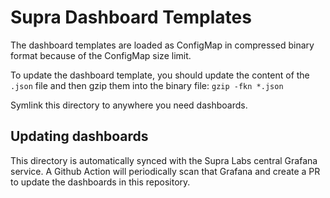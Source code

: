 # Supra Dashboard Templates

The dashboard templates are loaded as ConfigMap in compressed binary format because of the ConfigMap size limit.

To update the dashboard template, you should update the content of the `.json` file and then gzip them into the binary file: `gzip -fkn *.json`

Symlink this directory to anywhere you need dashboards.

## Updating dashboards

This directory is automatically synced with the Supra Labs central Grafana service. A Github Action will periodically scan that Grafana and create a PR to update the dashboards in this repository.
